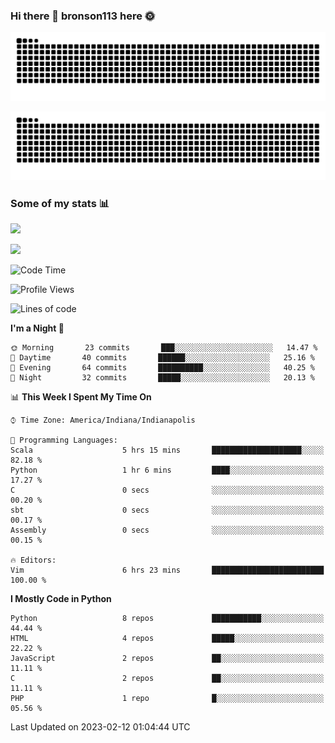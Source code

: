 ### Hi there 👋 bronson113 here 🌞
<div align="center">

![GitHub Snake Light](https://raw.githubusercontent.com/bronson113/bronson113/snake/github-snake.svg#gh-light-mode-only)

![GitHub Snake dark](https://raw.githubusercontent.com/bronson113/bronson113/snake/github-snake-dark.svg#gh-dark-mode-only)

</div>

### Some of my stats 📊
![](https://github-readme-stats-sigma-five.vercel.app/api?username=bronson113&theme=transparent&show_icons=true)

![](https://github-readme-stats-sigma-five.vercel.app/api/top-langs/?username=bronson113&theme=transparent&layout=compact&card_width=445)



<!--START_SECTION:waka-->
![Code Time](http://img.shields.io/badge/Code%20Time-42%20hrs%2059%20mins-blue)

![Profile Views](http://img.shields.io/badge/Profile%20Views-0-blue)

![Lines of code](https://img.shields.io/badge/From%20Hello%20World%20I%27ve%20Written-119%20Thousand%20lines%20of%20code-blue)

**I'm a Night 🦉** 

```text
🌞 Morning       23 commits       ███░░░░░░░░░░░░░░░░░░░░░░   14.47 % 
🌆 Daytime       40 commits       ██████░░░░░░░░░░░░░░░░░░░   25.16 % 
🌃 Evening       64 commits       ██████████░░░░░░░░░░░░░░░   40.25 % 
🌙 Night         32 commits       █████░░░░░░░░░░░░░░░░░░░░   20.13 % 

```


📊 **This Week I Spent My Time On** 

```text
⌚︎ Time Zone: America/Indiana/Indianapolis

💬 Programming Languages: 
Scala                    5 hrs 15 mins       ████████████████████░░░░░   82.18 % 
Python                   1 hr 6 mins         ████░░░░░░░░░░░░░░░░░░░░░   17.27 % 
C                        0 secs              ░░░░░░░░░░░░░░░░░░░░░░░░░   00.20 % 
sbt                      0 secs              ░░░░░░░░░░░░░░░░░░░░░░░░░   00.17 % 
Assembly                 0 secs              ░░░░░░░░░░░░░░░░░░░░░░░░░   00.15 % 

🔥 Editors: 
Vim                      6 hrs 23 mins       █████████████████████████   100.00 % 

```

**I Mostly Code in Python** 

```text
Python                   8 repos             ███████████░░░░░░░░░░░░░░   44.44 % 
HTML                     4 repos             █████░░░░░░░░░░░░░░░░░░░░   22.22 % 
JavaScript               2 repos             ██░░░░░░░░░░░░░░░░░░░░░░░   11.11 % 
C                        2 repos             ██░░░░░░░░░░░░░░░░░░░░░░░   11.11 % 
PHP                      1 repo              █░░░░░░░░░░░░░░░░░░░░░░░░   05.56 % 

```



 Last Updated on 2023-02-12 01:04:44 UTC
<!--END_SECTION:waka-->
